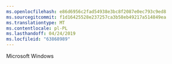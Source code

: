 ```yaml
---
ms.openlocfilehash: e86d6956c2fad54938e3bc8f2087e0ec793c9ed8
ms.sourcegitcommit: f1d16425528e237257ca3b58eb49217a514849ea
ms.translationtype: MT
ms.contentlocale: pl-PL
ms.lasthandoff: 04/24/2019
ms.locfileid: "63868989"
---
```

Microsoft Windows